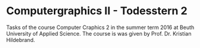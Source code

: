 # Computergraphics II - Todesstern 2  

Tasks of the course Computer Craphics 2 in the summer term 2016 at Beuth University of Applied Science. The course is was given by Prof. Dr. Kristian Hildebrand.
